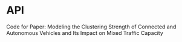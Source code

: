 # API
Code for Paper: Modeling the Clustering Strength of Connected and Autonomous Vehicles and Its Impact on Mixed Traffic Capacity
